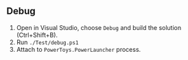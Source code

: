## Debug

1. Open in Visual Studio, choose `Debug` and build the solution (Ctrl+Shift+B).
2. Run `./Test/debug.ps1`
3. Attach to `PowerToys.PowerLauncher` process.